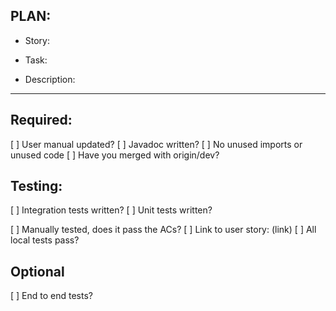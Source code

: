 

## PLAN:

- Story: 
- Task:

- Description:




-----------------------

## Required:
[ ] User manual updated?
[ ] Javadoc written?
[ ] No unused imports or unused code
[ ] Have you merged with origin/dev?

## Testing:
[ ] Integration tests written?
[ ] Unit tests written?

[ ] Manually tested, does it pass the ACs?
[ ] Link to user story: (link)
[ ] All local tests pass?


## Optional
[ ] End to end tests?


